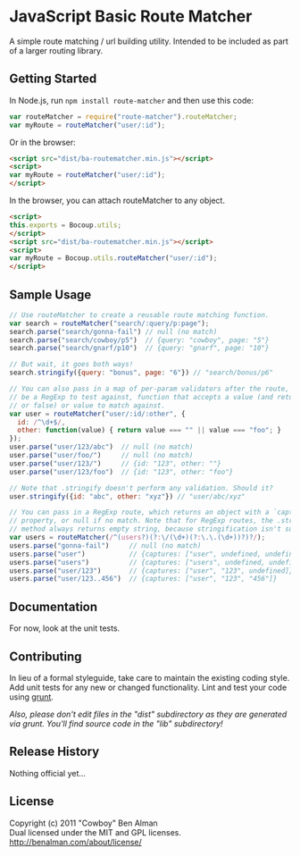 # JavaScript Basic Route Matcher

A simple route matching / url building utility. Intended to be included as part of a larger routing library.

## Getting Started

In Node.js, run `npm install route-matcher` and then use this code:

```javascript
var routeMatcher = require("route-matcher").routeMatcher;
var myRoute = routeMatcher("user/:id");
```

Or in the browser:

```html
<script src="dist/ba-routematcher.min.js"></script>
<script>
var myRoute = routeMatcher("user/:id");
</script>
```

In the browser, you can attach routeMatcher to any object.

```html
<script>
this.exports = Bocoup.utils;
</script>
<script src="dist/ba-routematcher.min.js"></script>
<script>
var myRoute = Bocoup.utils.routeMatcher("user/:id");
</script>
```

## Sample Usage
```javascript
// Use routeMatcher to create a reusable route matching function.
var search = routeMatcher("search/:query/p:page");
search.parse("search/gonna-fail") // null (no match)
search.parse("search/cowboy/p5")  // {query: "cowboy", page: "5"}
search.parse("search/gnarf/p10")  // {query: "gnarf", page: "10"}

// But wait, it goes both ways!
search.stringify({query: "bonus", page: "6"}) // "search/bonus/p6"

// You can also pass in a map of per-param validators after the route, each can
// be a RegExp to test against, function that accepts a value (and returns true
// or false) or value to match against.
var user = routeMatcher("user/:id/:other", {
  id: /^\d+$/,
  other: function(value) { return value === "" || value === "foo"; }
});
user.parse("user/123/abc")  // null (no match)
user.parse("user/foo/")     // null (no match)
user.parse("user/123/")     // {id: "123", other: ""}
user.parse("user/123/foo")  // {id: "123", other: "foo"}

// Note that .stringify doesn't perform any validation. Should it?
user.stringify({id: "abc", other: "xyz"}) // "user/abc/xyz"

// You can pass in a RegExp route, which returns an object with a `captures`
// property, or null if no match. Note that for RegExp routes, the .stringify
// method always returns empty string, because stringification isn't supported.
var users = routeMatcher(/^(users?)(?:\/(\d+)(?:\.\.(\d+))?)?/);
users.parse("gonna-fail")     // null (no match)
users.parse("user")           // {captures: ["user", undefined, undefined]}
users.parse("users")          // {captures: ["users", undefined, undefined]}
users.parse("user/123")       // {captures: ["user", "123", undefined]}
users.parse("user/123..456")  // {captures: ["user", "123", "456"]}
```

## Documentation
For now, look at the unit tests.

## Contributing
In lieu of a formal styleguide, take care to maintain the existing coding style. Add unit tests for any new or changed functionality. Lint and test your code using [grunt](https://github.com/cowboy/node-grunt).

_Also, please don't edit files in the "dist" subdirectory as they are generated via grunt. You'll find source code in the "lib" subdirectory!_

## Release History
Nothing official yet...

## License
Copyright (c) 2011 "Cowboy" Ben Alman  
Dual licensed under the MIT and GPL licenses.  
<http://benalman.com/about/license/>
